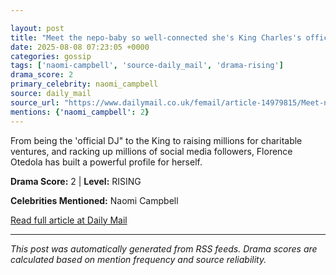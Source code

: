 ```yaml
---

layout: post
title: "Meet the nepo-baby so well-connected she's King Charles's official DJ and parties with Naomi Campbell - but you've probably never heard of her"
date: 2025-08-08 07:23:05 +0000
categories: gossip
tags: ['naomi-campbell', 'source-daily_mail', 'drama-rising']
drama_score: 2
primary_celebrity: naomi_campbell
source: daily_mail
source_url: "https://www.dailymail.co.uk/femail/article-14979815/Meet-nepo-baby-connected-shes-King-Charless-official-DJ-parties-Naomi-Campbell-youve-probably-never-heard-her.html?ns_mchannel=rss&ito=1490&ns_campaign=1490"
mentions: {'naomi_campbell': 2}
---
```


From being the 'official DJ" to the King to raising millions for charitable ventures, and racking up millions of social media followers, Florence Otedola has built a powerful profile for herself.

**Drama Score:** 2 | **Level:** RISING

**Celebrities Mentioned:** Naomi Campbell

[Read full article at Daily Mail](https://www.dailymail.co.uk/femail/article-14979815/Meet-nepo-baby-connected-shes-King-Charless-official-DJ-parties-Naomi-Campbell-youve-probably-never-heard-her.html?ns_mchannel=rss&ito=1490&ns_campaign=1490)

---
*This post was automatically generated from RSS feeds. Drama scores are calculated based on mention frequency and source reliability.*
